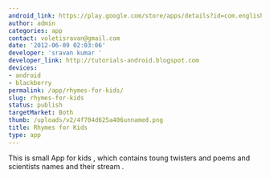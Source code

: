 ```yaml
---
android_link: https://play.google.com/store/apps/details?id=com.english.rhymes&feature=search_result#?t=W251bGwsMSwxLDEsImNvbS5lbmdsaXNoLnJoeW1lcyJd
author: admin
categories: app
contact: voletisravan@gmail.com
date: '2012-06-09 02:03:06'
developer: 'sravan kumar '
developer_link: http://tutorials-android.blogspot.com
devices: 
- android
- blackberry
permalink: /app/rhymes-for-kids/
slug: rhymes-for-kids
status: publish
targetMarket: Both
thumb: /uploads/v2/4f704d625a406unnamed.png
title: Rhymes for Kids
type: app
---
```


This is small App for kids , which contains toung  twisters and poems and scientists names and their stream . 